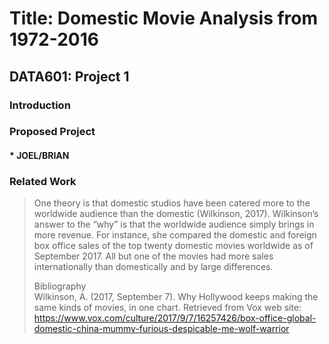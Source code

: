 # Title: Domestic Movie Analysis from 1972-2016
## DATA601: Project 1

### Introduction

### Proposed Project

#### * JOEL/BRIAN

### Related Work

>One theory is that domestic studios have been catered more to the worldwide audience than the domestic (Wilkinson, 2017).  Wilkinson’s answer to the “why” is that the worldwide audience simply brings in more revenue.  For instance, she compared the domestic and foreign box office sales of the top twenty domestic movies worldwide as of September 2017.  All but one of the movies had more sales internationally than domestically and by large differences.
>  
>Bibliography <br>
>Wilkinson, A. (2017, September 7). Why Hollywood keeps making the same kinds of movies, in one chart. Retrieved from Vox web site: https://www.vox.com/culture/2017/9/7/16257426/box-office-global-domestic-china-mummy-furious-despicable-me-wolf-warrior



